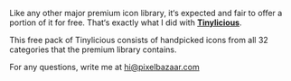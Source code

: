 Like any other major premium icon library, it‘s expected and fair to offer a portion of it for free. That‘s exactly what I did with **[Tinylicious]([url](https://www.pixelbazaar.com/goodie/tinylicious-icons))**.

This free pack of Tinylicious consists of handpicked icons from all 32 categories that the premium library contains.

For any questions, write me at hi@pixelbazaar.com
